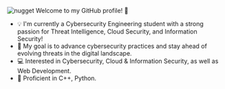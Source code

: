 ![nugget](https://github.com/user-attachments/assets/1d3942b0-cb6e-401c-ac01-9c95a7c75aab) Welcome to my GitHub profile! 🚀

- 💡 I'm currently a Cybersecurity Engineering student with a strong passion for Threat Intelligence, Cloud Security, and Information Security!
- 🎯 My goal is to advance cybersecurity practices and stay ahead of evolving threats in the digital landscape.
- 💻 Interested in Cybersecurity, Cloud & Information Security, as well as Web Development.
- 🌱 Proficient in C++, Python.


<!---
sal90-hub/sal90-hub is a ✨ special ✨ repository because its `README.md` (this file) appears on your GitHub profile.
You can click the Preview link to take a look at your changes.
--->
